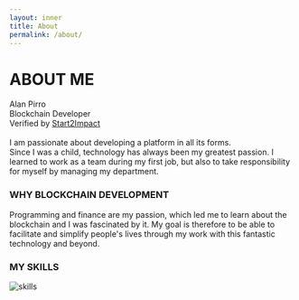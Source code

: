 ```yaml
---
layout: inner
title: About
permalink: /about/
---
```


# ABOUT ME

Alan Pirro<br>
Blockchain Developer<br>
Verified by [Start2Impact](https://www.start2impact.it/master/blockchain-development/)<br>
<br>
I am passionate about developing a platform in all its forms.<br> 
Since I was a child, technology has always been my greatest passion. I learned to work as a team during my first job, but also to take responsibility for myself by managing my department.<br>

### WHY BLOCKCHAIN DEVELOPMENT 

Programming and finance are my passion, which led me to learn about the blockchain and I was fascinated by it. My goal is therefore to be able to facilitate and simplify people's lives through my work with this fantastic technology and beyond.<br>

### MY SKILLS

![skills](https://drive.google.com/uc?export=view&id=1LKNR27mdqpWVrRq27XzwPK-cH_4R9yxD)

